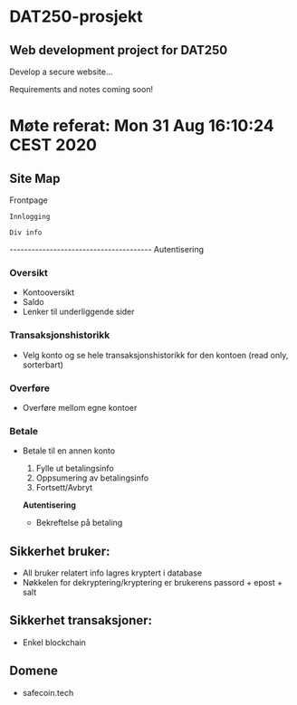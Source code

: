 # DAT250-prosjekt

## Web development project for DAT250

Develop a secure website...

Requirements and notes coming soon!

# Møte referat:       Mon 31 Aug 16:10:24 CEST 2020

## Site Map

Frontpage

    Innlogging

    Div info

--------------------------------------- Autentisering

### Oversikt

- Kontooversikt
- Saldo
- Lenker til underliggende sider


### Transaksjonshistorikk

- Velg konto og se hele transaksjonshistorikk for den kontoen (read only, sorterbart)


### Overføre

- Overføre mellom egne kontoer


### Betale

- Betale til en annen konto
  1. Fylle ut betalingsinfo
  2. Oppsumering av betalingsinfo
  3. Fortsett/Avbryt

  **Autentisering**
  - Bekreftelse på betaling


## Sikkerhet bruker:

- All bruker relatert info lagres kryptert i database
- Nøkkelen for dekryptering/kryptering er brukerens passord + epost + salt


## Sikkerhet transaksjoner:

- Enkel blockchain


## Domene

- safecoin.tech



